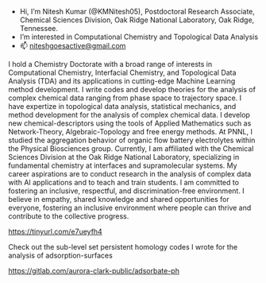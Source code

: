 - Hi, I’m Nitesh Kumar (@KMNitesh05), Postdoctoral Research Associate, Chemical Sciences Division, Oak Ridge National Laboratory, Oak Ridge, Tennessee.
- I’m interested in Computational Chemistry and Topological Data Analysis
- 📫 niteshgoesactive@gmail.com

I hold a Chemistry Doctorate with a broad range of interests in Computational Chemistry, Interfacial Chemistry, and Topological Data Analysis (TDA) and its applications in cutting-edge Machine Learning method development. I write codes and develop theories for the analysis of complex chemical data ranging from phase space to trajectory space. I have expertize in topological data analysis, statistical mechanics, and method development for the analysis of complex chemical data. I develop new chemical-descriptors using the tools of Applied Mathematics such as Network-Theory, Algebraic-Topology and free energy methods. At PNNL, I studied the aggregation behavior of organic flow battery electrolytes within the Physical Biosciences group. Currently, I am affiliated with the Chemical Sciences Division at the Oak Ridge National Laboratory, specializing in fundamental chemistry at interfaces and supramolecular systems. My career aspirations are to conduct research in the analysis of complex data with AI applications and to teach and train students. I am committed to fostering an inclusive, respectful, and discrimination-free environment. I believe in empathy, shared knowledge and shared opportunities for everyone, fostering an inclusive environment where people can thrive and contribute to the collective progress.


https://tinyurl.com/e7ueyfh4

Check out the sub-level set persistent homology codes I wrote for the analysis of adsorption-surfaces

https://gitlab.com/aurora-clark-public/adsorbate-ph

<!---
![Nitesh's GitHub stats](https://github-readme-stats.vercel.app/api?username=kmnitesh05&show_icons=true&theme=radical)
--->


<!---
KMNitesh05/KMNitesh05 is a ✨ special ✨ repository because its `README.md` (this file) appears on your GitHub profile.
You can click the Preview link to take a look at your changes.
--->


